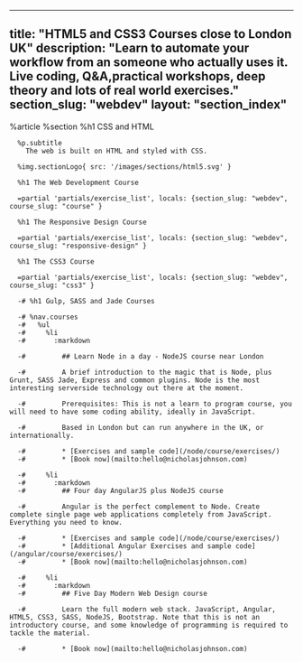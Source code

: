 ---
  title: "HTML5 and CSS3 Courses close to London UK"
  description: "Learn to automate your workflow from an someone who actually uses it. Live coding, Q&A,practical workshops, deep theory and lots of real world exercises."
  section_slug: "webdev"
  layout: "section_index"
  ---
  
  %article
    %section
      %h1 CSS and HTML
  
      %p.subtitle
        The web is built on HTML and styled with CSS.
  
      %img.sectionLogo{ src: '/images/sections/html5.svg' }
  
      %h1 The Web Development Course
  
      =partial 'partials/exercise_list', locals: {section_slug: "webdev", course_slug: "course" }
  
      %h1 The Responsive Design Course
  
      =partial 'partials/exercise_list', locals: {section_slug: "webdev", course_slug: "responsive-design" }
  
      %h1 The CSS3 Course
  
      =partial 'partials/exercise_list', locals: {section_slug: "webdev", course_slug: "css3" }
  
      -# %h1 Gulp, SASS and Jade Courses
  
      -# %nav.courses
      -#   %ul
      -#     %li
      -#       :markdown
  
      -#         ## Learn Node in a day - NodeJS course near London
  
      -#         A brief introduction to the magic that is Node, plus Grunt, SASS Jade, Express and common plugins. Node is the most interesting serverside technology out there at the moment.
  
      -#         Prerequisites: This is not a learn to program course, you will need to have some coding ability, ideally in JavaScript.
  
      -#         Based in London but can run anywhere in the UK, or internationally.
  
      -#         * [Exercises and sample code](/node/course/exercises/)
      -#         * [Book now](mailto:hello@nicholasjohnson.com)
  
      -#     %li
      -#       :markdown
      -#         ## Four day AngularJS plus NodeJS course
  
      -#         Angular is the perfect complement to Node. Create complete single page web applications completely from JavaScript. Everything you need to know.
  
      -#         * [Exercises and sample code](/node/course/exercises/)
      -#         * [Additional Angular Exercises and sample code](/angular/course/exercises/)
      -#         * [Book now](mailto:hello@nicholasjohnson.com)
  
      -#     %li
      -#       :markdown
      -#         ## Five Day Modern Web Design course
  
      -#         Learn the full modern web stack. JavaScript, Angular, HTML5, CSS3, SASS, NodeJS, Bootstrap. Note that this is not an introductory course, and some knowledge of programming is required to tackle the material.
  
      -#         * [Book now](mailto:hello@nicholasjohnson.com)
  
  